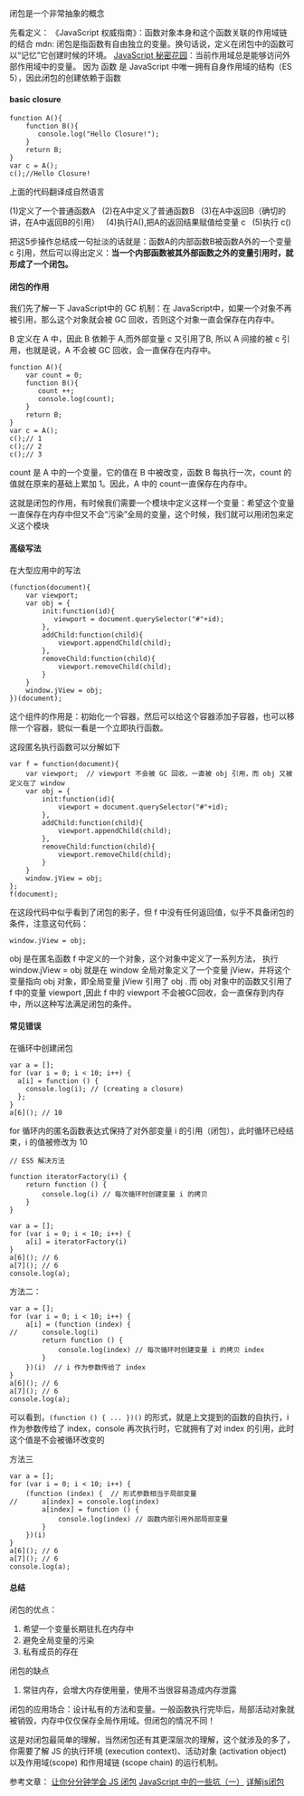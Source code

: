闭包是一个非常抽象的概念

先看定义：
《JavaScript 权威指南》：函数对象本身和这个函数关联的作用域链的结合
mdn: 闭包是指函数有自由独立的变量。换句话说，定义在闭包中的函数可以“记忆”它创建时候的环境。
[JavaScript 秘密花园][1]：当前作用域总是能够访问外部作用域中的变量。 因为 函数 是 JavaScript 中唯一拥有自身作用域的结构（ES 5），因此闭包的创建依赖于函数

#### basic closure

```
function A(){
    function B(){
       console.log("Hello Closure!");
    }
    return B;
}
var c = A();
c();//Hello Closure!

```

上面的代码翻译成自然语言

(1)定义了一个普通函数A
 
(2)在A中定义了普通函数B
 
(3)在A中返回B（确切的讲，在A中返回B的引用）
 
(4)执行A(),把A的返回结果赋值给变量 c
 
(5)执行 c()

把这5步操作总结成一句扯淡的话就是：函数A的内部函数B被函数A外的一个变量 c 引用，然后可以得出定义：**当一个内部函数被其外部函数之外的变量引用时，就形成了一个闭包。**


#### 闭包的作用

我们先了解一下 JavaScript中的 GC 机制：在 JavaScript中，如果一个对象不再被引用，那么这个对象就会被 GC 回收，否则这个对象一直会保存在内存中。

B 定义在 A 中，因此 B 依赖于 A,而外部变量 c 又引用了B, 所以 A 间接的被 c 引用，也就是说，A 不会被 GC 回收，会一直保存在内存中。

```
function A(){
    var count = 0;
    function B(){
       count ++;
       console.log(count);
    }
    return B;
}
var c = A();
c();// 1
c();// 2
c();// 3
```

count 是 A 中的一个变量，它的值在 B 中被改变，函数 B 每执行一次，count 的值就在原来的基础上累加 1。因此，A 中的 count一直保存在内存中。

这就是闭包的作用，有时候我们需要一个模块中定义这样一个变量：希望这个变量一直保存在内存中但又不会“污染”全局的变量，这个时候，我们就可以用闭包来定义这个模块

#### 高级写法

在大型应用中的写法

```
(function(document){
    var viewport;
    var obj = {
        init:function(id){
           viewport = document.querySelector("#"+id);
        },
        addChild:function(child){
            viewport.appendChild(child);
        },
        removeChild:function(child){
            viewport.removeChild(child);
        }
    }
    window.jView = obj;
})(document);
```

这个组件的作用是：初始化一个容器，然后可以给这个容器添加子容器，也可以移除一个容器，貌似一看是一个立即执行函数。

这段匿名执行函数可以分解如下

```
var f = function(document){
    var viewport;  // viewport 不会被 GC 回收，一直被 obj 引用，而 obj 又被定义在了 window
    var obj = {
        init:function(id){
            viewport = document.querySelector("#"+id);
        },
        addChild:function(child){
            viewport.appendChild(child);
        },
        removeChild:function(child){
            viewport.removeChild(child);
        }
    }
    window.jView = obj;
};
f(document);
```
在这段代码中似乎看到了闭包的影子，但 f 中没有任何返回值，似乎不具备闭包的条件，注意这句代码：

```
window.jView = obj;
```

obj 是在匿名函数 f 中定义的一个对象，这个对象中定义了一系列方法， 执行window.jView = obj 就是在 window 全局对象定义了一个变量 jView，并将这个变量指向 obj 对象，即全局变量 jView 引用了 obj . 而 obj 对象中的函数又引用了 f 中的变量 viewport ,因此 f 中的 viewport 不会被GC回收，会一直保存到内存中，所以这种写法满足闭包的条件。

#### 常见错误
在循环中创建闭包

```
var a = [];
for (var i = 0; i < 10; i++) {
  a[i] = function () {
    console.log(i); // (creating a closure)
  };
}
a[6](); // 10
```
for 循环内的匿名函数表达式保持了对外部变量 i 的引用（闭包），此时循环已经结束，i 的值被修改为 10

```
// ES5 解决方法

function iteratorFactory(i) {
	return function () {
		console.log(i) // 每次循环时创建变量 i 的拷贝
	}
}

var a = [];
for (var i = 0; i < 10; i++) {
	a[i] = iteratorFactory(i)
}
a[6](); // 6
a[7](); // 6
console.log(a);
```

方法二：

```
var a = [];
for (var i = 0; i < 10; i++) {
	a[i] = (function (index) {
//		console.log(i)
		return function () {
			console.log(index) // 每次循环时创建变量 i 的拷贝 index
		}
	})(i)  // i 作为参数传给了 index
}
a[6](); // 6
a[7](); // 6
console.log(a);
```
可以看到，`(function () { ... })()` 的形式，就是上文提到的函数的自执行，i 作为参数传给了 index，console 再次执行时，它就拥有了对 index 的引用，此时这个值是不会被循环改变的

方法三

```
var a = [];
for (var i = 0; i < 10; i++) {
	(function (index) {  // 形式参数相当于局部变量
//		a[index] = console.log(index)
		a[index] = function () {
			console.log(index) // 函数内部引用外部局部变量
		}
	})(i)
}
a[6](); // 6
a[7](); // 6
console.log(a);

```



#### 总结

闭包的优点：
1. 希望一个变量长期驻扎在内存中
2. 避免全局变量的污染
3. 私有成员的存在

闭包的缺点
1. 常驻内存，会增大内存使用量，使用不当很容易造成内存泄露

闭包的应用场合：设计私有的方法和变量。一般函数执行完毕后，局部活动对象就被销毁，内存中仅仅保存全局作用域。但闭包的情况不同！

这是对闭包最简单的理解，当然闭包还有其更深层次的理解，这个就涉及的多了，你需要了解 JS 的执行环境 (execution context)、活动对象 (activation object) 以及作用域(scope) 和作用域链 (scope chain) 的运行机制。



参考文章：
[让你分分钟学会 JS 闭包][2]
[JavaScript 中的一些坑（一）][3]
[详解js闭包](https://segmentfault.com/a/1190000000652891)














[1]:http://bonsaiden.github.io/JavaScript-Garden/zh/#function.closures
[2]:http://mp.weixin.qq.com/s?__biz=MjM5OTA1MDUyMA==&mid=407066564&idx=2&sn=5c14aefe9872efa0cb0b26e1a83bfa10&scene=1&srcid=03307vzVTRpFO1d9Xv4BF39m#rd
[3]:http://roshanca.com/2012/traps-in-javascript-part-I

